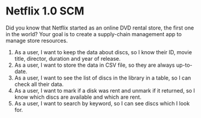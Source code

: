 # Netflix 1.0 SCM

Did you know that Netflix started as an online DVD rental store, the first one in the world? Your goal is to create a supply-chain management app to manage store resources.

  1. As a user, I want to keep the data about discs, so I know their ID, movie title, director, duration and year of release.
  2. As a user, I want to store the data in CSV file, so they are always up-to-date.
  3. As a user, I want to see the list of discs in the library in a table, so I can check all their data.
  4. As a user, I want to mark if a disk was rent and unmark if it returned, so I know which discs are available and which are rent.
  5. As a user, I want to search by keyword, so I can see discs which I look for.
